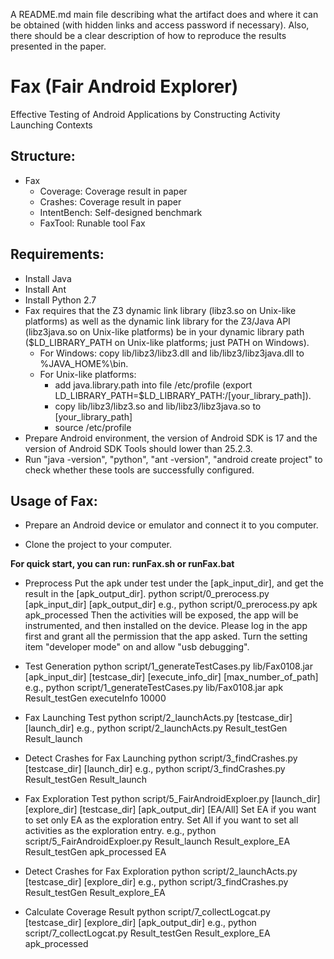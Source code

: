 A README.md main file describing what the artifact does and where it can be obtained (with hidden links and access password if necessary). Also, there should be a clear description of how to reproduce the results presented in the paper.

# Fax (Fair Android Explorer)
Effective Testing of Android Applications by Constructing Activity Launching Contexts

## Structure:
- Fax
  - Coverage: Coverage result in paper
  - Crashes: Coverage result in paper
  - IntentBench: Self-designed benchmark
  - FaxTool: Runable tool Fax
  
## Requirements:
* Install Java
* Install Ant
* Install Python 2.7
* Fax requires that the Z3 dynamic link library (libz3.so on Unix-like platforms) as well as the dynamic link library for the Z3/Java API (libz3java.so on Unix-like platforms) be in your dynamic library path ($LD_LIBRARY_PATH on Unix-like platforms; just PATH on Windows).
  * For Windows: copy lib/libz3/libz3.dll and lib/libz3/libz3java.dll to %JAVA_HOME%\bin\.
  * For Unix-like platforms: 
    * add java.library.path into file /etc/profile (export LD_LIBRARY_PATH=$LD_LIBRARY_PATH:/[your_library_path]).
    * copy lib/libz3/libz3.so and lib/libz3/libz3java.so to [your_library_path]
    * source /etc/profile
* Prepare Android environment, the version of Android SDK is 17 and the version of Android SDK Tools should lower than 25.2.3.
* Run "java -version", "python", "ant -version", "android create project" to check whether these tools are successfully configured.

## Usage of Fax:
* Prepare an Android device or emulator and connect it to you computer.

* Clone the project to your computer. 

**For quick start, you can run: runFax.sh or runFax.bat**

* Preprocess
Put the apk under test under the [apk_input_dir], and get the result in the [apk_output_dir].
python  script/0_prerocess.py  [apk_input_dir]  [apk_output_dir]
e.g., python  script/0_prerocess.py  apk  apk_processed
Then the activities will be exposed, the app will be instrumented, and then installed on the device.
Please log in the app first and grant all the permission that the app asked.
Turn the setting item "developer mode" on and allow "usb debugging".

* Test Generation
python  script/1_generateTestCases.py  lib/Fax0108.jar [apk_input_dir]  [testcase_dir] [execute_info_dir] [max_number_of_path]
e.g., python  script/1_generateTestCases.py  lib/Fax0108.jar  apk Result_testGen  executeInfo 10000 

* Fax Launching Test
python script/2_launchActs.py [testcase_dir]  [launch_dir] 
e.g., python script/2_launchActs.py Result_testGen Result_launch

* Detect Crashes for Fax Launching
python script/3_findCrashes.py [testcase_dir]  [launch_dir] 
e.g., python script/3_findCrashes.py Result_testGen Result_launch

* Fax Exploration Test
python script/5_FairAndroidExploer.py [launch_dir]  [explore_dir]  [testcase_dir] [apk_output_dir] [EA/All]
Set EA if you want to set only EA as the exploration entry.
Set All if you want to set all activities as the exploration entry.
e.g., python script/5_FairAndroidExploer.py Result_launch Result_explore_EA Result_testGen apk_processed EA

* Detect Crashes for Fax Exploration
python script/2_launchActs.py [testcase_dir]  [explore_dir] 
e.g., python script/3_findCrashes.py Result_testGen  Result_explore_EA

* Calculate Coverage Result
python script/7_collectLogcat.py  [testcase_dir]  [explore_dir]  [apk_output_dir]
e.g., python script/7_collectLogcat.py  Result_testGen  Result_explore_EA apk_processed


